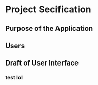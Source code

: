 # Project Secification

## Purpose of the Application

## Users

## Draft of User Interface

### test lol

